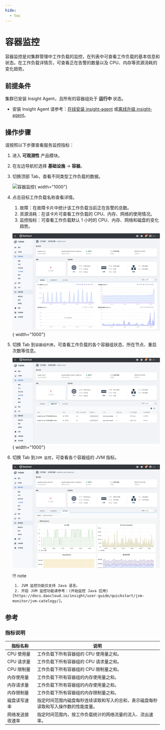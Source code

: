 ```yaml
---
hide:
  - toc
---
```


# 容器监控

容器监控是对集群管理中工作负载的监控，在列表中可查看工作负载的基本信息和状态。在工作负载详情页，可查看正在告警的数量以及 CPU、内存等资源消耗的变化趋势。

## 前提条件

集群已安装 Insight Agent，且所有的容器组处于 __运行中__ 状态。

- 安装 Insight Agent 请参考：[在线安装 insight-agent](../../quickstart/install/install-agent.md) 或[离线升级 insight-agent](../../quickstart/install/offline-install.md)。

## 操作步骤

请按照以下步骤查看服务监控指标：

1. 进入 __可观测性__ 产品模块。
  
2. 在左边导航栏选择 __基础设施__ -> __容器__。

3. 切换顶部 Tab，查看不同类型工作负载的数据。

    ![容器监控](https://docs.daocloud.io/daocloud-docs-images/docs/zh/docs/insight/images/workload00.png){ width="1000"}

4. 点击目标工作负载名称查看详情。

    1. 故障：在故障卡片中统计该工作负载当前正在告警的总数。
    2. 资源消耗：在该卡片可查看工作负载的 CPU、内存、网络的使用情况。
    3. 监控指标：可查看工作负载默认 1 小时的 CPU、内存、网络和磁盘的变化趋势。

    ![容器监控](../../images/workload.png){ width="1000"}

5. 切换 Tab 到`容器组列表`，可查看工作负载的各个容器组状态、所在节点、重启次数等信息。

    ![容器监控](../../images/workload-1.png){ width="1000"}

6. 切换 Tab 到`JVM 监控`，可查看各个容器组的 JVM 指标。

    ![JVM 监控](../../images/workload-2.png)

    !!! note

        1. JVM 监控功能仅支持 Java 语言。
        2. 开启 JVM 监控功能请参考：(开始监控 Java 应用)[https://docs.daocloud.io/insight/user-guide/quickstart/jvm-monitor/jvm-catelogy/]。

## 参考

### 指标说明

| **指标名称** | **说明** |
| -- | -- |
| CPU 使用量 |工作负载下所有容器组的 CPU 使用量之和。|
| CPU 请求量 | 工作负载下所有容器组的 CPU 请求量之和。|
| CPU 限制量 | 工作负载下所有容器组的 CPU 限制量之和。|
| 内存使用量 | 工作负载下所有容器组的内存使用量之和。|
| 内存请求量 | 工作负载下所有容器组的内存使用量之和。|
| 内存限制量 | 工作负载下所有容器组的内存限制量之和。|
| 磁盘读写速率 | 指定时间范围内磁盘每秒连续读取和写入的总和，表示磁盘每秒读取和写入操作数的性能度量。|
| 网络发送接收速率 | 指定时间范围内，按工作负载统计的网络流量的流入、流出速率。|
